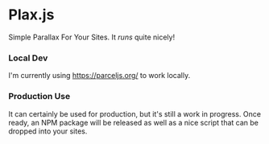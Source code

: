 # Plax.js
Simple Parallax For Your Sites. It *runs* quite nicely!


### Local Dev
I'm currently using https://parceljs.org/ to work locally.


### Production Use
It can certainly be used for production, but it's still a work in progress.
Once ready, an NPM package will be released as well as a nice script that can be dropped into your sites.


